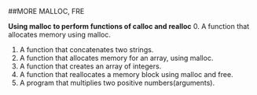 ##MORE MALLOC, FRE

**Using malloc to perform functions of calloc and realloc**
0. A function that allocates memory using malloc.
1. A function that concatenates two strings.
2. A function that allocates memory for an array, using malloc.
3. A function that creates an array of integers.
4. A function that reallocates a memory block using malloc and free.
5. A program that multiplies two positive numbers(arguments).
